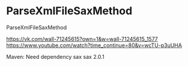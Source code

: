# ParseXmlFileSaxMethod
ParseXmlFileSaxMethod


https://vk.com/wall-71245615?own=1&w=wall-71245615_1577
https://www.youtube.com/watch?time_continue=80&v=wcTU-p3uUHA

Maven: Need dependency 
<dependency>
    <groupId>sax</groupId>
    <artifactId>sax</artifactId>
    <version>2.0.1</version>
</dependency>
